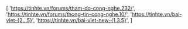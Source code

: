 [
		'https://tinhte.vn/forums/tham-do-cong-nghe.232/',
		'https://tinhte.vn/forums/thong-tin-cong-nghe.10/',
		'https://tinhte.vn/bai-viet-{2...5}',
		'https://tinhte.vn/bai-viet-new-{1,3,5}',
	]

